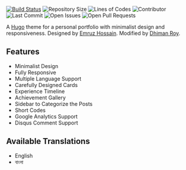 [![Build Status](https://github.com/dhimanroy/dhimanroy.github.io/actions/workflows/deploy-site.yaml/badge.svg)](https://github.com/dhimanroy/dhimanroy.github.io/actions/workflows/deploy-site.yaml/badge.svg)
![Repository Size](https://img.shields.io/github/repo-size/dhimanroy/dhimanroy.github.io)
![Lines of Codes](https://img.shields.io/tokei/lines/github/dhimanroy/dhimanroy.github.io)
![Contributor](https://img.shields.io/github/contributors/dhimanroy/dhimanroy.github.io)
![Last Commit](https://img.shields.io/github/last-commit/dhimanroy/dhimanroy.github.io)
![Open Issues](https://img.shields.io/github/issues/dhimanroy/dhimanroy.github.io?color=important)
![Open Pull Requests](https://img.shields.io/github/issues-pr/dhimanroy/dhimanroy.github.io?color=yellowgreen)



A [Hugo](https://gohugo.io/) theme for a personal portfolio with minimalist design and responsiveness. Designed by [Emruz Hossain](https://github.com/hossainemruz). Modified by [Dhiman Roy](https://github.com/dhimanroy).


## Features

- Minimalist Design
- Fully Responsive
- Multiple Language Support
- Carefully Designed Cards
- Experience Timeline
- Achievement Gallery
- Sidebar to Categorize the Posts
- Short Codes
- Google Analytics Support
- Disqus Comment Support


## Available Translations

- English
- বাংলা
